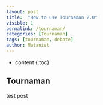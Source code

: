 ```yaml
---
layout: post
title:  "How to use Tournaman 2.0"
visible: 1
permalink: /tournaman/
categories: [Tournaman]
tags: [tournaman, debate]
author: Matanist
---
```


* content
{:toc}

## Tournaman
test post
